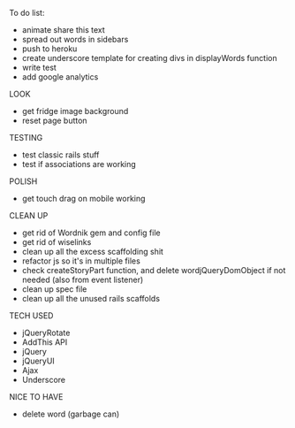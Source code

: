 To do list:

- animate share this text
- spread out words in sidebars
- push to heroku
- create underscore template for creating divs in displayWords function
- write test
- add google analytics

LOOK
- get fridge image background
- reset page button

TESTING
- test classic rails stuff
- test if associations are working

POLISH
- get touch drag on mobile working

CLEAN UP 
- get rid of Wordnik gem and config file
- get rid of wiselinks
- clean up all the excess scaffolding shit
- refactor js so it's in multiple files
- check createStoryPart function, and delete wordjQueryDomObject if not needed (also from event listener)
- clean up spec file
- clean up all the unused rails scaffolds

TECH USED
- jQueryRotate
- AddThis API
- jQuery
- jQueryUI
- Ajax
- Underscore

NICE TO HAVE
- delete word (garbage can)